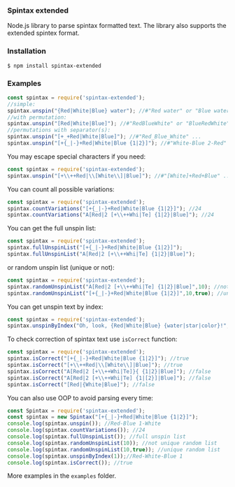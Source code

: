### Spintax extended

Node.js library to parse spintax formatted text. The library also supports the extended spintex format.

### Installation

    $ npm install spintax-extended

### Examples

```js
const spintax = require('spintax-extended');
//simple:
spintax.unspin("{Red|White|Blue} water"); //#"Red water" or "Blue water" or "White water"
//with permutation:
spintax.unspin("[Red|White|Blue]"); //#"RedBlueWhite" or "BlueRedWhite" etc.
//permutations with separator(s):
spintax.unspin("[+_+Red|White|Blue]"); //#"Red_Blue_White" ...
spintax.unspin("[+{_|-}+Red|White|Blue {1|2}]"); //#"White-Blue 2-Red" ...
```

You may escape special characters if you need:

```js
const spintax = require('spintax-extended');
spintax.unspin("[+\\++Red|\\[White\\]|Blue]"); //#"[White]+Red+Blue" ...
```

You can count all possible variations:

```js
const spintax = require('spintax-extended');
spintax.countVariations("[+{_|-}+Red|White|Blue {1|2}]"); //24
spintax.countVariations("A[Red|2 [+\\++Whi|Te] {1|2}|Blue]"); //24
```

You can get the full unspin list:

```js
const spintax = require('spintax-extended');
spintax.fullUnspinList("[+{_|-}+Red|White|Blue {1|2}]");
spintax.fullUnspinList("A[Red|2 [+\\++Whi|Te] {1|2}|Blue]");
```

or random unspin list (unique or not):

```js
const spintax = require('spintax-extended');
spintax.randomUnspinList("A[Red|2 [+\\++Whi|Te] {1|2}|Blue]",10); //not unique
spintax.randomUnspinList("[+{_|-}+Red|White|Blue {1|2}]",10,true); //unique (true as a third argument)
```

You can get unspin text by index:

```js
const spintax = require('spintax-extended');
spintax.unspinByIndex("Oh, look, {Red|White|Blue} {water|star|color}!",1); //for index 1 - "Oh, look, White water!"
```

To check correction of spintax text use `isCorrect` function:

```js
const spintax = require('spintax-extended');
spintax.isCorrect("[+{_|-}+Red|White|Blue {1|2}]"); //true
spintax.isCorrect("[+\\++Red|\\[White\\]|Blue]"); //true
spintax.isCorrect("A[Red|2 [+\\++Whi|Te]}{ {1|2}|Blue]"); //false
spintax.isCorrect("A[Red|2 [+\\++Whi|Te] {1|[2}]|Blue]"); //false
spintax.isCorrect("[Red|{White|Blue]"); //false
```

You can also use OOP to avoid parsing every time:

```js
const Spintax = require('spintax-extended');
const spintax = new Spintax("[+{_|-}+Red|White|Blue {1|2}]");
console.log(spintax.unspin()); //Red-Blue 1-White
console.log(spintax.countVariations()); //24
console.log(spintax.fullUnspinList()); //full unspin list
console.log(spintax.randomUnspinList(10)); //not unique random list
console.log(spintax.randomUnspinList(10,true)); //unique random list
console.log(spintax.unspinByIndex(1));//Red-White-Blue 1
console.log(spintax.isCorrect()); //true
```

More examples in the `examples` folder.


